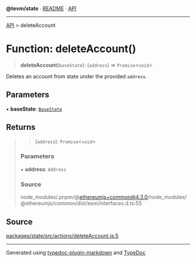 **@tevm/state** ∙ [README](../README.md) ∙ [API](../API.md)

***

[API](../API.md) > deleteAccount

# Function: deleteAccount()

> **deleteAccount**(`baseState`): (`address`) => `Promise`\<`void`\>

Deletes an account from state under the provided `address`.

## Parameters

▪ **baseState**: [`BaseState`](../type-aliases/BaseState.md)

## Returns

> > (`address`): `Promise`\<`void`\>
>
> ### Parameters
>
> ▪ **address**: `Address`
>
> ### Source
>
> node\_modules/.pnpm/@ethereumjs+common@4.3.0/node\_modules/@ethereumjs/common/dist/esm/interfaces.d.ts:55
>

## Source

[packages/state/src/actions/deleteAccount.js:5](https://github.com/evmts/tevm-monorepo/blob/main/packages/state/src/actions/deleteAccount.js#L5)

***
Generated using [typedoc-plugin-markdown](https://www.npmjs.com/package/typedoc-plugin-markdown) and [TypeDoc](https://typedoc.org/)
